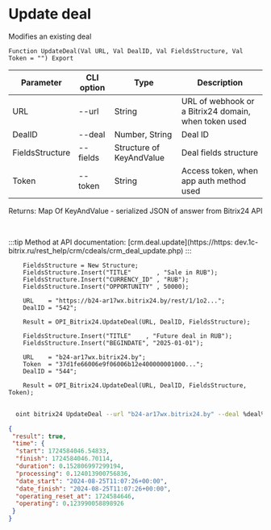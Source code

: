 ﻿---
sidebar_position: 5
---

# Update deal
 Modifies an existing deal



`Function UpdateDeal(Val URL, Val DealID, Val FieldsStructure, Val Token = "") Export`

  | Parameter | CLI option | Type | Description |
  |-|-|-|-|
  | URL | --url | String | URL of webhook or a Bitrix24 domain, when token used |
  | DealID | --deal | Number, String | Deal ID |
  | FieldsStructure | --fields | Structure of KeyAndValue | Deal fields structure |
  | Token | --token | String | Access token, when app auth method used |

  
  Returns:  Map Of KeyAndValue - serialized JSON of answer from Bitrix24 API

<br/>

:::tip
Method at API documentation: [crm.deal.update](https://https:
dev.1c-bitrix.ru/rest_help/crm/cdeals/crm_deal_update.php)
:::
<br/>


```bsl title="Code example"
    FieldsStructure = New Structure;
    FieldsStructure.Insert("TITLE"       , "Sale in RUB");
    FieldsStructure.Insert("CURRENCY_ID" , "RUB");
    FieldsStructure.Insert("OPPORTUNITY" , 50000);

    URL    = "https://b24-ar17wx.bitrix24.by/rest/1/1o2...";
    DealID = "542";

    Result = OPI_Bitrix24.UpdateDeal(URL, DealID, FieldsStructure);

    FieldsStructure.Insert("TITLE"    , "Future deal in RUB");
    FieldsStructure.Insert("BEGINDATE", "2025-01-01");

    URL    = "b24-ar17wx.bitrix24.by";
    Token  = "37d1fe66006e9f06006b12e400000001000...";
    DealID = "544";

    Result = OPI_Bitrix24.UpdateDeal(URL, DealID, FieldsStructure, Token);
```



```sh title="CLI command example"
    
  oint bitrix24 UpdateDeal --url "b24-ar17wx.bitrix24.by" --deal %deal% --fields %fields% --token "6476c766006e9f06006b12e400000001000..."

```

```json title="Result"
{
 "result": true,
 "time": {
  "start": 1724584046.54833,
  "finish": 1724584046.70114,
  "duration": 0.152806997299194,
  "processing": 0.124013900756836,
  "date_start": "2024-08-25T11:07:26+00:00",
  "date_finish": "2024-08-25T11:07:26+00:00",
  "operating_reset_at": 1724584646,
  "operating": 0.123990058898926
 }
}
```

